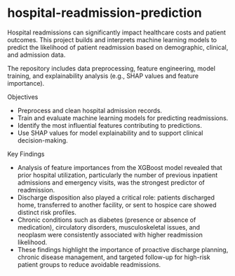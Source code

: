 # hospital-readmission-prediction
Hospital readmissions can significantly impact healthcare costs and patient outcomes. This project builds and interprets machine learning models to predict the likelihood of patient readmission based on demographic, clinical, and admission data.

The repository includes data preprocessing, feature engineering, model training, and explainability analysis (e.g., SHAP values and feature importance).

Objectives

- Preprocess and clean hospital admission records.
- Train and evaluate machine learning models for predicting readmissions.
- Identify the most influential features contributing to predictions.
- Use SHAP values for model explainability and to support clinical decision-making.

Key Findings

- Analysis of feature importances from the XGBoost model revealed that prior hospital utilization, particularly the number of previous inpatient admissions and emergency visits, was the strongest predictor of readmission. 
- Discharge disposition also played a critical role: patients discharged home, transferred to another facility, or sent to hospice care showed distinct risk profiles. 
- Chronic conditions such as diabetes (presence or absence of medication), circulatory disorders, musculoskeletal issues, and neoplasm were consistently associated with higher readmission likelihood. 
- These findings highlight the importance of proactive discharge planning, chronic disease management, and targeted follow-up for high-risk patient groups to reduce avoidable readmissions.
